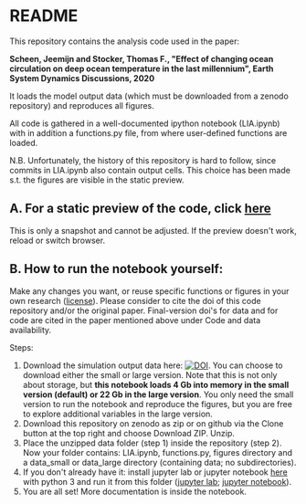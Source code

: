 # README

This repository contains the analysis code used in the paper:

**Scheen, Jeemijn and Stocker, Thomas F., "Effect of changing ocean circulation on deep ocean temperature in the last millennium", Earth System Dynamics Discussions, 2020**

It loads the model output data (which must be downloaded from a zenodo repository) and reproduces all figures.

All code is gathered in a well-documented ipython notebook (LIA.ipynb) with in addition a functions.py file, from where user-defined functions are loaded.  

N.B. Unfortunately, the history of this repository is hard to follow, since commits in LIA.ipynb also contain output cells. This choice has been made s.t. the figures are visible in the static preview.  

## A. For a static preview of the code, click [here](https://github.com/jeemijn/LIA/blob/master/LIA.ipynb)
This is only a snapshot and cannot be adjusted. If the preview doesn't work, reload or switch browser. 

## B. How to run the notebook yourself:
Make any changes you want, or reuse specific functions or figures in your own research ([license](https://github.com/jeemijn/LIA/blob/master/LICENSE)). Please consider to cite the doi of this code repository and/or the original paper. Final-version doi's for data and for code are cited in the paper mentioned above under Code and data availability.

Steps:
1. Download the simulation output data here: [![DOI](https://zenodo.org/badge/DOI/10.5281/zenodo.3878835.svg)](https://doi.org/10.5281/zenodo.3878835). You can choose to download either the small or large version. Note that this is not only about storage, but **this notebook loads 4 Gb into memory in the small version (default) or 22 Gb in the large version**. You only need the small version to run the notebook and reproduce the figures, but you are free to explore additional variables in the large version.
2. Download this repository on zenodo as zip or on github via the Clone button at the top right and choose Download ZIP. Unzip.
3. Place the unzipped data folder (step 1) inside the repository (step 2). Now your folder contains: LIA.ipynb, functions.py, figures directory and a data_small or data_large directory (containing data; no subdirectories).
4. If you don't already have it: install jupyter lab or jupyter notebook [here](https://jupyter.org/install) with python 3 and run it from this folder ([jupyter lab](https://jupyterlab.readthedocs.io/en/latest/getting_started/starting.html); [jupyter notebook](https://jupyter.readthedocs.io/en/latest/running.html)). 
5. You are all set! More documentation is inside the notebook.  
